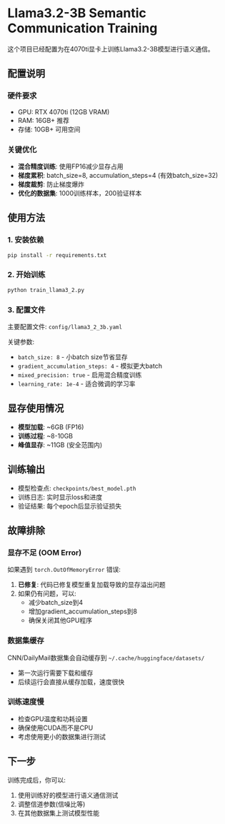 # Llama3.2-3B Semantic Communication Training

这个项目已经配置为在4070ti显卡上训练Llama3.2-3B模型进行语义通信。

## 配置说明

### 硬件要求
- GPU: RTX 4070ti (12GB VRAM)
- RAM: 16GB+ 推荐
- 存储: 10GB+ 可用空间

### 关键优化
- **混合精度训练**: 使用FP16减少显存占用
- **梯度累积**: batch_size=8, accumulation_steps=4 (有效batch_size=32)
- **梯度裁剪**: 防止梯度爆炸
- **优化的数据集**: 1000训练样本，200验证样本

## 使用方法

### 1. 安装依赖
```bash
pip install -r requirements.txt
```

### 2. 开始训练
```bash
python train_llama3_2.py
```

### 3. 配置文件
主要配置文件: `config/llama3_2_3b.yaml`

关键参数:
- `batch_size: 8` - 小batch size节省显存
- `gradient_accumulation_steps: 4` - 模拟更大batch
- `mixed_precision: true` - 启用混合精度训练
- `learning_rate: 1e-4` - 适合微调的学习率

## 显存使用情况

- **模型加载**: ~6GB (FP16)
- **训练过程**: ~8-10GB
- **峰值显存**: ~11GB (安全范围内)

## 训练输出

- 模型检查点: `checkpoints/best_model.pth`
- 训练日志: 实时显示loss和进度
- 验证结果: 每个epoch后显示验证损失

## 故障排除

### 显存不足 (OOM Error)
如果遇到 `torch.OutOfMemoryError` 错误:
1. **已修复**: 代码已修复模型重复加载导致的显存溢出问题
2. 如果仍有问题，可以:
   - 减少batch_size到4
   - 增加gradient_accumulation_steps到8
   - 确保关闭其他GPU程序

### 数据集缓存
CNN/DailyMail数据集会自动缓存到 `~/.cache/huggingface/datasets/`
- 第一次运行需要下载和缓存
- 后续运行会直接从缓存加载，速度很快

### 训练速度慢
- 检查GPU温度和功耗设置
- 确保使用CUDA而不是CPU
- 考虑使用更小的数据集进行测试

## 下一步

训练完成后，你可以:
1. 使用训练好的模型进行语义通信测试
2. 调整信道参数(信噪比等)
3. 在其他数据集上测试模型性能